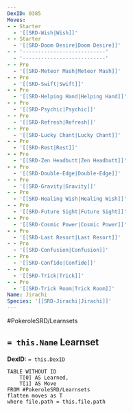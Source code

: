 ```yaml
---
DexID: 0385
Moves:
- - Starter
  - '[[SRD-Wish|Wish]]'
- - Starter
  - '[[SRD-Doom Desire|Doom Desire]]'
- - '---------------------------'
  - '---------------------------'
- - Pro
  - '[[SRD-Meteor Mash|Meteor Mash]]'
- - Pro
  - '[[SRD-Swift|Swift]]'
- - Pro
  - '[[SRD-Helping Hand|Helping Hand]]'
- - Pro
  - '[[SRD-Psychic|Psychic]]'
- - Pro
  - '[[SRD-Refresh|Refresh]]'
- - Pro
  - '[[SRD-Lucky Chant|Lucky Chant]]'
- - Pro
  - '[[SRD-Rest|Rest]]'
- - Pro
  - '[[SRD-Zen Headbutt|Zen Headbutt]]'
- - Pro
  - '[[SRD-Double-Edge|Double-Edge]]'
- - Pro
  - '[[SRD-Gravity|Gravity]]'
- - Pro
  - '[[SRD-Healing Wish|Healing Wish]]'
- - Pro
  - '[[SRD-Future Sight|Future Sight]]'
- - Pro
  - '[[SRD-Cosmic Power|Cosmic Power]]'
- - Pro
  - '[[SRD-Last Resort|Last Resort]]'
- - Pro
  - '[[SRD-Confusion|Confusion]]'
- - Pro
  - '[[SRD-Confide|Confide]]'
- - Pro
  - '[[SRD-Trick|Trick]]'
- - Pro
  - '[[SRD-Trick Room|Trick Room]]'
Name: Jirachi
Species: '[[SRD-Jirachi|Jirachi]]'
---
```


#PokeroleSRD/Learnsets

## `= this.Name` Learnset

**DexID:** `= this.DexID`

```dataview
TABLE WITHOUT ID
    T[0] AS Learned,
    T[1] AS Move
FROM #PokeroleSRD/Learnsets
flatten moves as T
where file.path = this.file.path
```
